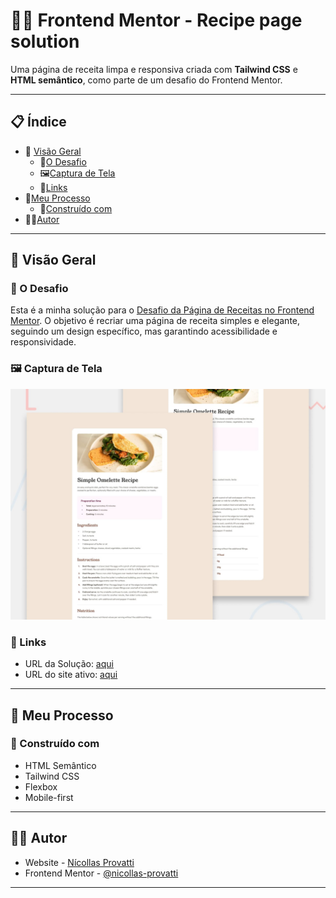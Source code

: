 # 🧑‍🍳 Frontend Mentor - Recipe page solution

Uma página de receita limpa e responsiva criada com **Tailwind CSS** e **HTML semântico**, como parte de um desafio do Frontend Mentor.

---

## 📋 Índice

- 📖 [Visão Geral](#visão-geral)
  - 🎯[O Desafio](#o-desafio)
  - 🖼️[Captura de Tela](#captura-de-tela)
  - 🔗[Links](#links)
- 🧠[Meu Processo](#meu-processo)
  - 🧱[Construído com](#construído-com)
- 👨‍💻[Autor](#autor)

---

## 📖 Visão Geral

### 🎯 O Desafio

Esta é a minha solução para o [Desafio da Página de Receitas no Frontend Mentor](https://www.frontendmentor.io/challenges/recipe-page-KiTsR8QQKm). O objetivo é recriar uma página de receita simples e elegante, seguindo um design específico, mas garantindo acessibilidade e responsividade.



### 🖼️ Captura de Tela

![captura de tela](design/preview.jpg)

### 🔗 Links

- URL da Solução: [aqui](https://github.com/nicollas-provatti/recipe-page)
- URL do site ativo: [aqui](https://nicollas-provatti.github.io/recipe-page/)

---

## 🧠 Meu Processo

### 🧱 Construído com

- HTML Semântico
- Tailwind CSS
- Flexbox
- Mobile-first

---

## 👨‍💻 Autor

- Website - [Nícollas Provatti](https://single-page-developer-portfolio-yula.onrender.com/)
- Frontend Mentor - [@nicollas-provatti](https://www.frontendmentor.io/profile/nicollas-provatti)

---
